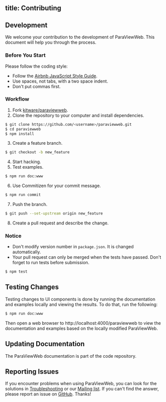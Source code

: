title: Contributing
---
## Development

We welcome your contribution to the development of ParaViewWeb. This document will help you through the process.

### Before You Start

Please follow the coding style:

- Follow the [Airbnb JavaScript Style Guide](https://github.com/airbnb/javascript).
- Use spaces, not tabs, with a two space indent.
- Don't put commas first.

### Workflow

1. Fork [kitware/paraviewweb](https://github.com/kitware/paraviewweb).
2. Clone the repository to your computer and install dependencies.

```sh
$ git clone https://github.com/<username>/paraviewweb.git
$ cd paraviewweb
$ npm install
```

3. Create a feature branch.

```sh
$ git checkout -b new_feature
```

4. Start hacking.
5. Test examples.

```sh
$ npm run doc:www
```

6. Use Commitizen for your commit message.

```sh
$ npm run commit
```

7. Push the branch.

```sh
$ git push --set-upstream origin new_feature
```

8. Create a pull request and describe the change.

### Notice

- Don't modify version number in `package.json`. It is changed automatically.
- Your pull request can only be merged when the tests have passed. Don't forget to run tests before submission.

```sh
$ npm test
```

## Testing Changes

Testing changes to UI components is done by running the documentation and examples locally
and viewing the results. To do that, run the following:

```sh
$ npm run doc:www
```

Then open a web browser to http://localhost:4000/paraviewweb to view 
the documentation and examples based on the locally modified ParaViewWeb.

## Updating Documentation

The ParaViewWeb documentation is part of the code repository.

## Reporting Issues

If you encounter problems when using ParaViewWeb, you can look for the solutions in [Troubleshooting](troubleshooting.html) or our [Mailing list](http://www.paraview.org/mailman/listinfo/paraview). If you can't find the answer, please report an issue on [GitHub](https://github.com/kitware/paraviewweb/issues). Thanks!
